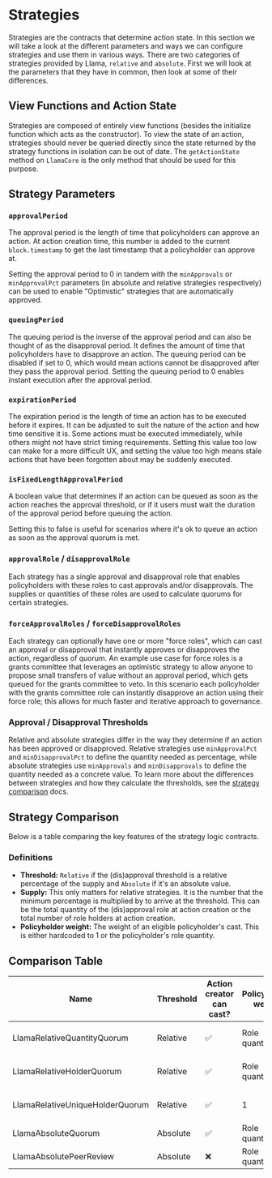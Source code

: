 # Strategies

Strategies are the contracts that determine action state.
In this section we will take a look at the different parameters and ways we can configure strategies and use them in various ways.
There are two categories of strategies provided by Llama, `relative` and `absolute`. First we will look at the parameters that they have in common, then look at some of their differences.

## View Functions and Action State

Strategies are composed of entirely view functions (besides the initialize function which acts as the constructor).
To view the state of an action, strategies should never be queried directly since the state returned by the strategy functions in isolation can be out of date.
The `getActionState` method on `LlamaCore` is the only method that should be used for this purpose.

## Strategy Parameters

### `approvalPeriod`

The approval period is the length of time that policyholders can approve an action.
At action creation time, this number is added to the current `block.timestamp` to get the last timestamp that a policyholder can approve at.

Setting the approval period to 0 in tandem with the `minApprovals` or `minApprovalPct` parameters (in absolute and relative strategies respectively) can be used to enable "Optimistic" strategies that are automatically approved.

### `queuingPeriod`

The queuing period is the inverse of the approval period and can also be thought of as the disapproval period.
It defines the amount of time that policyholders have to disapprove an action.
The queuing period can be disabled if set to 0, which would mean actions cannot be disapproved after they pass the approval period.
Setting the queuing period to 0 enables instant execution after the approval period.

### `expirationPeriod`

The expiration period is the length of time an action has to be executed before it expires. It can be adjusted to suit the nature of the action and how time sensitive it is.
Some actions must be executed immediately, while others might not have strict timing requirements.
Setting this value too low can make for a more difficult UX, and setting the value too high means stale actions that have been forgotten about may be suddenly executed.

### `isFixedLengthApprovalPeriod`

A boolean value that determines if an action can be queued as soon as the action reaches the approval threshold, or if it users must wait the duration of the approval period before queuing the action.

Setting this to false is useful for scenarios where it's ok to queue an action as soon as the approval quorum is met.

### `approvalRole` / `disapprovalRole`

Each strategy has a single approval and disapproval role that enables policyholders with these roles to cast approvals and/or disapprovals.
The supplies or quantities of these roles are used to calculate quorums for certain strategies.

### `forceApprovalRoles` / `forceDisapprovalRoles`

Each strategy can optionally have one or more "force roles", which can cast an approval or disapproval that instantly approves or disapproves the action, regardless of quorum.
An example use case for force roles is a grants committee that leverages an optimistic strategy to allow anyone to propose small transfers of value without an approval period, which gets queued for the grants committee to veto. In this scenario each policyholder with the grants committee role can instantly disapprove an action using their force role; this allows for much faster and iterative approach to governance.

### Approval / Disapproval Thresholds

Relative and absolute strategies differ in the way they determine if an action has been approved or disapproved.
Relative strategies use `minApprovalPct` and `minDisapprovalPct` to define the quantity needed as percentage, while absolute strategies use `minApprovals` and `minDisapprovals` to define the quantity needed as a concrete value.
To learn more about the differences between strategies and how they calculate the thresholds, see the [strategy comparison](https://github.com/llamaxyz/llama/blob/main/docs/strategies.md#comparison-table) docs.

## Strategy Comparison

Below is a table comparing the key features of the strategy logic contracts.

### Definitions

- **Threshold:** `Relative` if the (dis)approval threshold is a relative percentage of the supply and `Absolute` if it's an absolute value.
- **Supply:** This only matters for relative strategies. It is the number that the minimum percentage is multiplied by to arrive at the threshold. This can be the total quantity of the (dis)approval role at action creation or the total number of role holders at action creation.
- **Policyholder weight:** The weight of an eligible policyholder's cast. This is either hardcoded to 1 or the policyholder's role quantity.

## Comparison Table

| Name                                 | Threshold | Action creator can cast? | Policyholder weight | Supply              |
| ------------------------------------ | --------- | ------------------------ | ------------------- | ------------------- |
| LlamaRelativeQuantityQuorum          | Relative  | ✅                        | Role quantity       | Total role quantity |
| LlamaRelativeHolderQuorum            | Relative  | ✅                        | Role quantity       | Total role holders  |
| LlamaRelativeUniqueHolderQuorum      | Relative  | ✅                        | 1                   | Total role holders  |
| LlamaAbsoluteQuorum                  | Absolute  | ✅                        | Role quantity       | —                   |
| LlamaAbsolutePeerReview              | Absolute  | ❌                        | Role quantity       | —                   |
